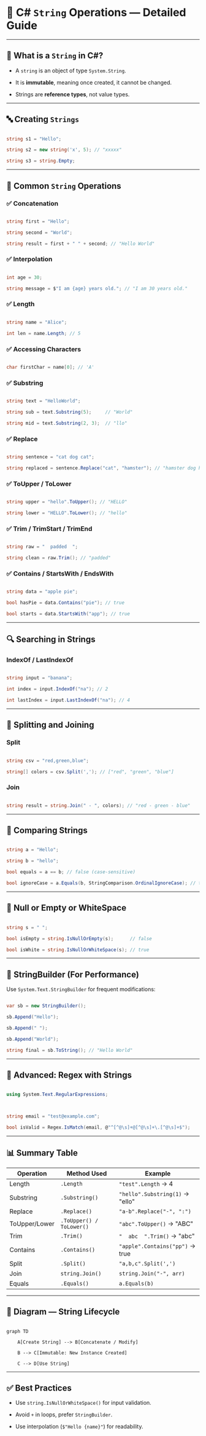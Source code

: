 # 📌 C# `String` Operations — Detailed Guide



---



## 📘 What is a `String` in C#?



- A `string` is an object of type `System.String`.

- It is **immutable**, meaning once created, it cannot be changed.

- Strings are **reference types**, not value types.



---



## 🔤 Creating `Strings`



```csharp

string s1 = "Hello";

string s2 = new string('x', 5); // "xxxxx"

string s3 = string.Empty;

```



---



## 🔁 Common `String` Operations



### ✅ Concatenation



```csharp

string first = "Hello";

string second = "World";

string result = first + " " + second; // "Hello World"

```



### ✅ Interpolation



```csharp

int age = 30;

string message = $"I am {age} years old."; // "I am 30 years old."

```



### ✅ Length



```csharp

string name = "Alice";

int len = name.Length; // 5

```



### ✅ Accessing Characters



```csharp

char firstChar = name[0]; // 'A'

```



### ✅ Substring



```csharp

string text = "HelloWorld";

string sub = text.Substring(5);     // "World"

string mid = text.Substring(2, 3);  // "llo"

```



### ✅ Replace



```csharp

string sentence = "cat dog cat";

string replaced = sentence.Replace("cat", "hamster"); // "hamster dog hamster"

```



### ✅ ToUpper / ToLower



```csharp

string upper = "hello".ToUpper(); // "HELLO"

string lower = "HELLO".ToLower(); // "hello"

```



### ✅ Trim / TrimStart / TrimEnd



```csharp

string raw = "  padded  ";

string clean = raw.Trim(); // "padded"

```



### ✅ Contains / StartsWith / EndsWith



```csharp

string data = "apple pie";

bool hasPie = data.Contains("pie"); // true

bool starts = data.StartsWith("app"); // true

```



---



## 🔍 Searching in Strings



### IndexOf / LastIndexOf



```csharp

string input = "banana";

int index = input.IndexOf("na"); // 2

int lastIndex = input.LastIndexOf("na"); // 4

```



---



## 🧵 Splitting and Joining



### Split



```csharp

string csv = "red,green,blue";

string[] colors = csv.Split(','); // ["red", "green", "blue"]

```



### Join



```csharp

string result = string.Join(" - ", colors); // "red - green - blue"

```



---



## 🔄 Comparing Strings



```csharp

string a = "Hello";

string b = "hello";

bool equals = a == b; // false (case-sensitive)

bool ignoreCase = a.Equals(b, StringComparison.OrdinalIgnoreCase); // true

```



---



## 🧪 Null or Empty or WhiteSpace



```csharp

string s = " ";

bool isEmpty = string.IsNullOrEmpty(s);      // false

bool isWhite = string.IsNullOrWhiteSpace(s); // true

```



---



## 🧵 StringBuilder (For Performance)



Use `System.Text.StringBuilder` for frequent modifications:



```csharp

var sb = new StringBuilder();

sb.Append("Hello");

sb.Append(" ");

sb.Append("World");

string final = sb.ToString(); // "Hello World"

```



---



## 🧠 Advanced: Regex with Strings



```csharp

using System.Text.RegularExpressions;



string email = "test@example.com";

bool isValid = Regex.IsMatch(email, @"^[^@\s]+@[^@\s]+\.[^@\s]+$");

```



---



## 📊 Summary Table



| Operation       | Method Used              | Example                            |
|----------------|--------------------------|------------------------------------|
| Length          | `.Length`               | `"test".Length` → 4                |
| Substring       | `.Substring()`           | `"hello".Substring(1)` → "ello"    |
| Replace         | `.Replace()`             | `"a-b".Replace("-", ":")`          |
| ToUpper/Lower   | `.ToUpper() / ToLower()` | `"abc".ToUpper()` → "ABC"          |
| Trim            | `.Trim()`                | `"  abc  ".Trim()` → "abc"         |
| Contains        | `.Contains()`            | `"apple".Contains("pp")` → true    |
| Split           | `.Split()`               | `"a,b,c".Split(',')`               |
| Join            | `string.Join()`          | `string.Join("-", arr)`            |
| Equals          | `.Equals()`              | `a.Equals(b)`                      |



---



## 🔁 Diagram — String Lifecycle



```mermaid

graph TD

    A[Create String] --> B[Concatenate / Modify]

    B --> C[Immutable: New Instance Created]

    C --> D[Use String]

```



---



## ✅ Best Practices



- Use `string.IsNullOrWhiteSpace()` for input validation.

- Avoid `+` in loops, prefer `StringBuilder`.

- Use interpolation (`$"Hello {name}"`) for readability.
